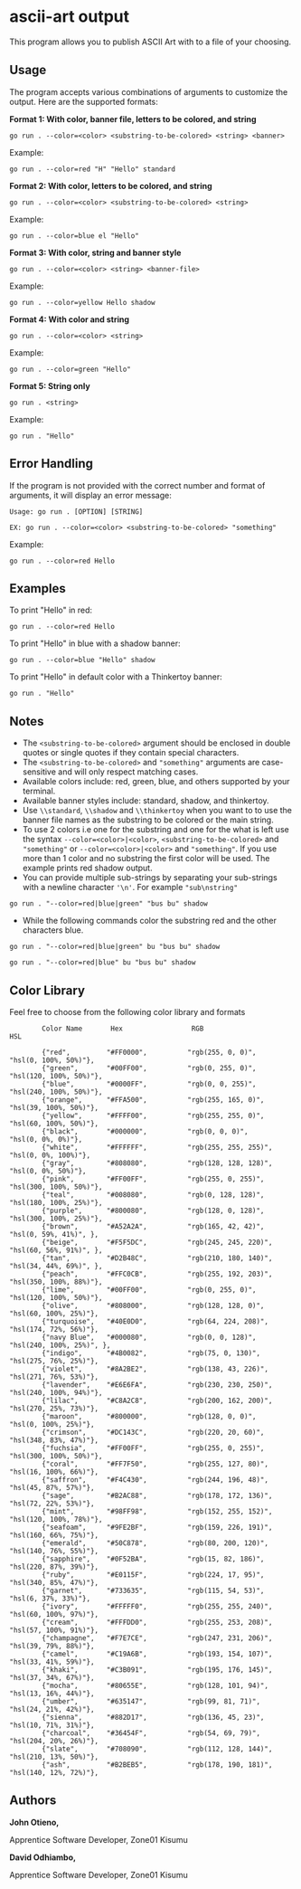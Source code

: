 # ascii-art output

This program allows you to publish ASCII Art with to a file of your choosing.

## Usage

The program accepts various combinations of arguments to customize the output. Here are the supported formats:

**Format 1: With color, banner file, letters to be colored, and string**

```
go run . --color=<color> <substring-to-be-colored> <string> <banner>
```
Example:
```
go run . --color=red "H" "Hello" standard
```
**Format 2: With color, letters to be colored, and string**
```
go run . --color=<color> <substring-to-be-colored> <string>
```
Example:
```
go run . --color=blue el "Hello"
```

**Format 3: With color, string and banner style**
```
go run . --color=<color> <string> <banner-file> 
```
Example:
```
go run . --color=yellow Hello shadow
```
**Format 4: With color and string**
```
go run . --color=<color> <string>
```
Example:
```
go run . --color=green "Hello"
```

**Format 5: String only**
```
go run . <string>
```

Example:
```
go run . "Hello"
```

## Error Handling

If the program is not provided with the correct number and format of arguments, it will display an error message:

```
Usage: go run . [OPTION] [STRING]

EX: go run . --color=<color> <substring-to-be-colored> "something"
```
Example:
```
go run . --color=red Hello
```

## Examples

To print "Hello" in red:
```
go run . --color=red Hello
```
To print "Hello" in blue with a shadow banner:
```
go run . --color=blue "Hello" shadow
```

To print "Hello" in default color with a Thinkertoy banner:
```
go run . "Hello"
```

## Notes

- The `<substring-to-be-colored>` argument should be enclosed in double quotes or single quotes if they contain special characters.
- The `<substring-to-be-colored>` and `"something"` arguments are case-sensitive and will only respect matching cases.
- Available colors include: red, green, blue, and others supported by your terminal.
- Available banner styles include: standard, shadow, and thinkertoy.
- Use `\\standard`, `\\shadow` and `\\thinkertoy` when you want to to use the banner file names as the substring to be colored or the main string.
- To use 2 colors i.e one for the substring and one for the what is left use the syntax `--color=<color>|<color>`, `<substring-to-be-colored>` and `"something"` or `--color=<color>|<color>` and `"something"`. If you use more than 1 color and no substring the first color will be used. The example prints red shadow output.
- You can provide multiple sub-strings by separating your sub-strings with a newline character ```'\n'```. For example ```"sub\nstring"```

```
go run . "--color=red|blue|green" "bus bu" shadow
```
- While the following commands color the substring red and the other characters blue.
```
go run . "--color=red|blue|green" bu "bus bu" shadow

go run . "--color=red|blue" bu "bus bu" shadow
```


## Color Library
Feel free to choose from the following color library and formats

```     
        Color Name       Hex                 RGB                      HSL

		{"red",         "#FF0000",          "rgb(255, 0, 0)",        "hsl(0, 100%, 50%)"},
		{"green",       "#00FF00",          "rgb(0, 255, 0)",        "hsl(120, 100%, 50%)"},
		{"blue",        "#0000FF",          "rgb(0, 0, 255)",        "hsl(240, 100%, 50%)"},
		{"orange",      "#FFA500",          "rgb(255, 165, 0)",      "hsl(39, 100%, 50%)"},
		{"yellow",      "#FFFF00",          "rgb(255, 255, 0)",      "hsl(60, 100%, 50%)"},
		{"black",       "#000000",          "rgb(0, 0, 0)",          "hsl(0, 0%, 0%)"},
		{"white",       "#FFFFFF",          "rgb(255, 255, 255)",    "hsl(0, 0%, 100%)"},
		{"gray",        "#808080",          "rgb(128, 128, 128)",    "hsl(0, 0%, 50%)"},
		{"pink",        "#FF00FF",          "rgb(255, 0, 255)",      "hsl(300, 100%, 50%)"},
		{"teal",        "#008080",          "rgb(0, 128, 128)",      "hsl(180, 100%, 25%)"},
		{"purple",      "#800080",          "rgb(128, 0, 128)",      "hsl(300, 100%, 25%)"},
		{"brown",       "#A52A2A",          "rgb(165, 42, 42)",      "hsl(0, 59%, 41%)", },
		{"beige",       "#F5F5DC",          "rgb(245, 245, 220)",    "hsl(60, 56%, 91%)", },
		{"tan",         "#D2B48C",          "rgb(210, 180, 140)",    "hsl(34, 44%, 69%)", },
		{"peach",       "#FFC0CB",          "rgb(255, 192, 203)",    "hsl(350, 100%, 88%)"},
		{"lime",        "#00FF00",          "rgb(0, 255, 0)",        "hsl(120, 100%, 50%)"},
		{"olive",       "#808000",          "rgb(128, 128, 0)",      "hsl(60, 100%, 25%)"},
		{"turquoise",   "#40E0D0",          "rgb(64, 224, 208)",     "hsl(174, 72%, 56%)"},
		{"navy Blue",   "#000080",          "rgb(0, 0, 128)",        "hsl(240, 100%, 25%)", },
		{"indigo",      "#4B0082",          "rgb(75, 0, 130)",       "hsl(275, 76%, 25%)"},
		{"violet",      "#8A2BE2",          "rgb(138, 43, 226)",     "hsl(271, 76%, 53%)"},
		{"lavender",    "#E6E6FA",          "rgb(230, 230, 250)",    "hsl(240, 100%, 94%)"},
		{"lilac",       "#C8A2C8",          "rgb(200, 162, 200)",    "hsl(270, 25%, 73%)"},
		{"maroon",      "#800000",          "rgb(128, 0, 0)",        "hsl(0, 100%, 25%)"},
		{"crimson",     "#DC143C",          "rgb(220, 20, 60)",      "hsl(348, 83%, 47%)"},
		{"fuchsia",     "#FF00FF",          "rgb(255, 0, 255)",      "hsl(300, 100%, 50%)"},
		{"coral",       "#FF7F50",          "rgb(255, 127, 80)",     "hsl(16, 100%, 66%)"},
		{"saffron",     "#F4C430",          "rgb(244, 196, 48)",     "hsl(45, 87%, 57%)"},
		{"sage",        "#B2AC88",          "rgb(178, 172, 136)",    "hsl(72, 22%, 53%)"},
		{"mint",        "#98FF98",          "rgb(152, 255, 152)",    "hsl(120, 100%, 78%)"},
		{"seafoam",     "#9FE2BF",          "rgb(159, 226, 191)",    "hsl(160, 66%, 75%)"},
		{"emerald",     "#50C878",          "rgb(80, 200, 120)",     "hsl(140, 76%, 55%)"},
		{"sapphire",    "#0F52BA",          "rgb(15, 82, 186)",      "hsl(220, 87%, 39%)"},
		{"ruby",        "#E0115F",          "rgb(224, 17, 95)",      "hsl(340, 85%, 47%)"},
		{"garnet",      "#733635",          "rgb(115, 54, 53)",      "hsl(6, 37%, 33%)"},
		{"ivory",       "#FFFFF0",          "rgb(255, 255, 240)",    "hsl(60, 100%, 97%)"},
		{"cream",       "#FFFDD0",          "rgb(255, 253, 208)",    "hsl(57, 100%, 91%)"},
		{"champagne",   "#F7E7CE",          "rgb(247, 231, 206)",    "hsl(39, 79%, 88%)"},
		{"camel",       "#C19A6B",          "rgb(193, 154, 107)",    "hsl(33, 41%, 59%)"},
		{"khaki",       "#C3B091",          "rgb(195, 176, 145)",    "hsl(37, 34%, 67%)"},
		{"mocha",       "#80655E",          "rgb(128, 101, 94)",     "hsl(13, 16%, 44%)"},
		{"umber",       "#635147",          "rgb(99, 81, 71)",       "hsl(24, 21%, 42%)"},
		{"sienna",      "#882D17",          "rgb(136, 45, 23)",      "hsl(10, 71%, 31%)"},
		{"charcoal",    "#36454F",          "rgb(54, 69, 79)",       "hsl(204, 20%, 26%)"},
		{"slate",       "#708090",          "rgb(112, 128, 144)",    "hsl(210, 13%, 50%)"},
		{"ash",         "#B2BEB5",          "rgb(178, 190, 181)",    "hsl(140, 12%, 72%)"},
```         
## Authors
**John Otieno,**

Apprentice Software Developer, Zone01 Kisumu

**David Odhiambo,**

Apprentice Software Developer, Zone01 Kisumu